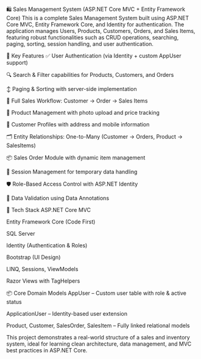 🛍️ Sales Management System (ASP.NET Core MVC + Entity Framework Core)
This is a complete Sales Management System built using ASP.NET Core MVC, Entity Framework Core, and Identity for authentication. The application manages Users, Products, Customers, Orders, and Sales Items, featuring robust functionalities such as CRUD operations, searching, paging, sorting, session handling, and user authentication.

🚀 Key Features
✅ User Authentication (via Identity + custom AppUser support)

🔍 Search & Filter capabilities for Products, Customers, and Orders

↕️ Paging & Sorting with server-side implementation

🛒 Full Sales Workflow: Customer → Order → Sales Items

🧾 Product Management with photo upload and price tracking

👤 Customer Profiles with address and mobile information

🗂 Entity Relationships: One-to-Many (Customer → Orders, Product → SalesItems)

📦 Sales Order Module with dynamic item management

💾 Session Management for temporary data handling

🛡️ Role-Based Access Control with ASP.NET Identity

🧪 Data Validation using Data Annotations

🧩 Tech Stack
ASP.NET Core MVC

Entity Framework Core (Code First)

SQL Server

Identity (Authentication & Roles)

Bootstrap (UI Design)

LINQ, Sessions, ViewModels

Razor Views with TagHelpers

📦 Core Domain Models
AppUser – Custom user table with role & active status

ApplicationUser – Identity-based user extension

Product, Customer, SalesOrder, SalesItem – Fully linked relational models

This project demonstrates a real-world structure of a sales and inventory system, ideal for learning clean architecture, data management, and MVC best practices in ASP.NET Core.

